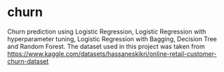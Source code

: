 # churn
Churn prediction using Logistic Regression, Logistic Regression with hyperparameter tuning, Logistic Regression with Bagging, Decision Tree and Random Forest. The dataset used in this project was taken from https://www.kaggle.com/datasets/hassaneskikri/online-retail-customer-churn-dataset


